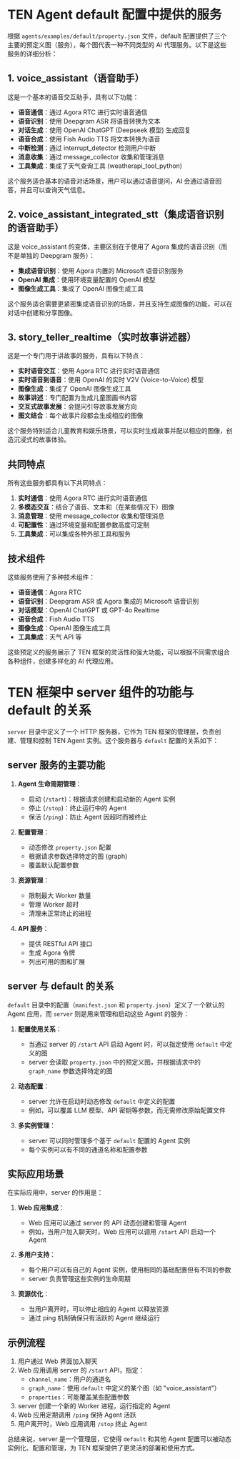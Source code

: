 



# TEN Agent default 配置中提供的服务

根据 `agents/examples/default/property.json` 文件，default 配置提供了三个主要的预定义图（服务），每个图代表一种不同类型的 AI 代理服务。以下是这些服务的详细分析：

## 1. voice_assistant（语音助手）

这是一个基本的语音交互助手，具有以下功能：

- **语音通信**：通过 Agora RTC 进行实时语音通信
- **语音识别**：使用 Deepgram ASR 将语音转换为文本
- **对话生成**：使用 OpenAI ChatGPT (Deepseek 模型) 生成回复
- **语音合成**：使用 Fish Audio TTS 将文本转换为语音
- **中断检测**：通过 interrupt_detector 检测用户中断
- **消息收集**：通过 message_collector 收集和管理消息
- **工具集成**：集成了天气查询工具 (weatherapi_tool_python)

这个服务适合基本的语音对话场景，用户可以通过语音提问，AI 会通过语音回答，并且可以查询天气信息。

## 2. voice_assistant_integrated_stt（集成语音识别的语音助手）

这是 voice_assistant 的变体，主要区别在于使用了 Agora 集成的语音识别（而不是单独的 Deepgram 服务）：

- **集成语音识别**：使用 Agora 内置的 Microsoft 语音识别服务
- **OpenAI 集成**：使用环境变量配置的 OpenAI 模型
- **图像生成工具**：集成了 OpenAI 图像生成工具

这个服务适合需要更紧密集成语音识别的场景，并且支持生成图像的功能，可以在对话中创建和分享图像。

## 3. story_teller_realtime（实时故事讲述器）

这是一个专门用于讲故事的服务，具有以下特点：

- **实时语音交互**：使用 Agora RTC 进行实时语音通信
- **实时语音到语音**：使用 OpenAI 的实时 V2V (Voice-to-Voice) 模型
- **图像生成**：集成了 OpenAI 图像生成工具
- **故事讲述**：专门配置为生成儿童图画书内容
- **交互式故事发展**：会提问引导故事发展方向
- **图文结合**：每个故事片段都会生成相应的图像

这个服务特别适合儿童教育和娱乐场景，可以实时生成故事并配以相应的图像，创造沉浸式的故事体验。

## 共同特点

所有这些服务都具有以下共同特点：

1. **实时通信**：使用 Agora RTC 进行实时语音通信
2. **多模态交互**：结合了语音、文本和（在某些情况下）图像
3. **消息管理**：使用 message_collector 收集和管理消息
4. **可配置性**：通过环境变量和配置参数高度可定制
5. **工具集成**：可以集成各种外部工具和服务

## 技术组件

这些服务使用了多种技术组件：

- **语音通信**：Agora RTC
- **语音识别**：Deepgram ASR 或 Agora 集成的 Microsoft 语音识别
- **对话模型**：OpenAI ChatGPT 或 GPT-4o Realtime
- **语音合成**：Fish Audio TTS
- **图像生成**：OpenAI 图像生成工具
- **工具集成**：天气 API 等

这些预定义的服务展示了 TEN 框架的灵活性和强大功能，可以根据不同需求组合各种组件，创建多样化的 AI 代理应用。






# TEN 框架中 server 组件的功能与 default 的关系

`server` 目录中定义了一个 HTTP 服务器，它作为 TEN 框架的管理层，负责创建、管理和控制 TEN Agent 实例。这个服务器与 `default` 配置的关系如下：

## server 服务的主要功能

1. **Agent 生命周期管理**：
   - 启动 (`/start`)：根据请求创建和启动新的 Agent 实例
   - 停止 (`/stop`)：终止运行中的 Agent
   - 保活 (`/ping`)：防止 Agent 因超时而被终止

2. **配置管理**：
   - 动态修改 `property.json` 配置
   - 根据请求参数选择特定的图 (graph)
   - 覆盖默认配置参数

3. **资源管理**：
   - 限制最大 Worker 数量
   - 管理 Worker 超时
   - 清理未正常终止的进程

4. **API 服务**：
   - 提供 RESTful API 接口
   - 生成 Agora 令牌
   - 列出可用的图和扩展

## server 与 default 的关系

`default` 目录中的配置（`manifest.json` 和 `property.json`）定义了一个默认的 Agent 应用，而 `server` 则是用来管理和启动这些 Agent 的服务：

1. **配置使用关系**：
   - 当通过 server 的 `/start` API 启动 Agent 时，可以指定使用 `default` 中定义的图
   - server 会读取 `property.json` 中的预定义图，并根据请求中的 `graph_name` 参数选择特定的图

2. **动态配置**：
   - server 允许在启动时动态修改 `default` 中定义的配置
   - 例如，可以覆盖 LLM 模型、API 密钥等参数，而无需修改原始配置文件

3. **多实例管理**：
   - server 可以同时管理多个基于 `default` 配置的 Agent 实例
   - 每个实例可以有不同的通道名称和配置参数

## 实际应用场景

在实际应用中，server 的作用是：

1. **Web 应用集成**：
   - Web 应用可以通过 server 的 API 动态创建和管理 Agent
   - 例如，当用户加入聊天时，Web 应用可以调用 `/start` API 启动一个 Agent

2. **多用户支持**：
   - 每个用户可以有自己的 Agent 实例，使用相同的基础配置但有不同的参数
   - server 负责管理这些实例的生命周期

3. **资源优化**：
   - 当用户离开时，可以停止相应的 Agent 以释放资源
   - 通过 ping 机制确保只有活跃的 Agent 继续运行

## 示例流程

1. 用户通过 Web 界面加入聊天
2. Web 应用调用 server 的 `/start` API，指定：
   - `channel_name`：用户的通道名
   - `graph_name`：使用 `default` 中定义的某个图（如 "voice_assistant"）
   - `properties`：可能覆盖某些配置参数
3. server 创建一个新的 Worker 进程，运行指定的 Agent
4. Web 应用定期调用 `/ping` 保持 Agent 活跃
5. 用户离开时，Web 应用调用 `/stop` 终止 Agent

总结来说，server 是一个管理层，它使得 `default` 和其他 Agent 配置可以被动态实例化、配置和管理，为 TEN 框架提供了更灵活的部署和使用方式。


